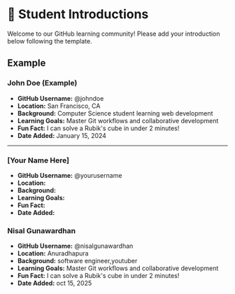 # 👋 Student Introductions

Welcome to our GitHub learning community! Please add your introduction below following the template.

## Example

### John Doe (Example)
- **GitHub Username:** @johndoe
- **Location:** San Francisco, CA
- **Background:** Computer Science student learning web development
- **Learning Goals:** Master Git workflows and collaborative development
- **Fun Fact:** I can solve a Rubik's cube in under 2 minutes!
- **Date Added:** January 15, 2024

---

<!-- Add your introduction below this line -->

### [Your Name Here]
- **GitHub Username:** @yourusername
- **Location:** 
- **Background:** 
- **Learning Goals:** 
- **Fun Fact:** 
- **Date Added:** 

### Nisal Gunawardhan
- **GitHub Username:** @nisalgunawardhan
- **Location:** Anuradhapura
- **Background:** software engineer,youtuber
- **Learning Goals:** Master Git workflows and collaborative development
- **Fun Fact:** I can solve a Rubik's cube in under 2 minutes!
- **Date Added:** oct 15, 2025


